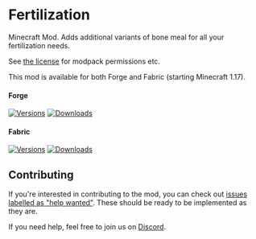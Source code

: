 # Fertilization

Minecraft Mod. Adds additional variants of bone meal for all your fertilization needs.

See [the license](LICENSE) for modpack permissions etc.

This mod is available for both Forge and Fabric (starting Minecraft 1.17).

#### Forge

[![Versions](http://cf.way2muchnoise.eu/versions/304095_latest.svg)](https://minecraft.curseforge.com/projects/fertilization) [![Downloads](http://cf.way2muchnoise.eu/full_304095_downloads.svg)](https://minecraft.curseforge.com/projects/fertilization)

#### Fabric

[![Versions](http://cf.way2muchnoise.eu/versions/506759_latest.svg)](https://minecraft.curseforge.com/projects/fertilization-fabric) [![Downloads](http://cf.way2muchnoise.eu/full_506759_downloads.svg)](https://minecraft.curseforge.com/projects/fertilization-fabric)

## Contributing

If you're interested in contributing to the mod, you can check out [issues labelled as "help wanted"](https://github.com/ModdingForBlockheads/Fertilization/issues?q=is%3Aopen+is%3Aissue+label%3A%22help+wanted%22). These should be ready to be implemented as they are.

If you need help, feel free to join us on [Discord](https://discord.gg/scGAfXC).